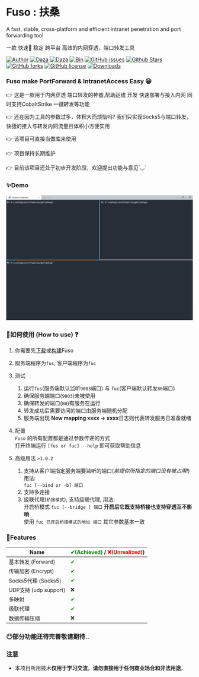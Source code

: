 # Fuso :  扶桑
A fast, stable, cross-platform and efficient intranet penetration and port forwarding tool

一款 快速🚀 稳定 跨平台 高效的内网穿透，端口转发工具

[![Author](https://img.shields.io/badge/Author-editso-blueviolet)](https://github.com/editso) 
[![Daza](https://img.shields.io/badge/Misc-1x2Bytes-blueviolet)](https://github.com/B1eed) 
[![Daza](https://img.shields.io/badge/Misc-ifishzz-blueviolet)](https://github.com/ifishzz) 
[![Bin](https://img.shields.io/badge/Fuso-Bin-ff69b4)](https://github.com/editso/fuso/releases) 
[![GitHub issues](https://img.shields.io/github/issues/editso/fuso)](https://github.com/editso/fuso/issues) 
[![Github Stars](https://img.shields.io/github/stars/editso/fuso)](https://github.com/editso/fuso) 
[![GitHub forks](https://img.shields.io/github/forks/editso/fuso)](https://github.com/editso/fuso)
[![GitHub license](https://img.shields.io/github/license/editso/fuso)](https://github.com/editso/fuso)
[![Downloads](https://img.shields.io/github/downloads/editso/fuso/total?label=Release%20Download)](https://github.com/editso/fuso/releases/latest)

### Fuso make PortForward & IntranetAccess Easy 😁

👉 这是一款用于内网穿透 端口转发的神器,帮助运维 开发 快速部署与接入内网 同时支持CobaltStrike 一键转发等功能 

👉 还在因为工具的参数过多，体积大而烦恼吗? 我们只实现Socks5与端口转发，快捷的接入与转发内网流量且体积小方便实用

👉 该项目可直接当做库来使用

👉 项目保持长期维护

👉 目前该项目还处于初步开发阶段，欢迎提出功能与意见´◡`

### ✨Demo

![Demo](demo/demo.gif)


### 👀如何使用 (How to use) ❓

1. 你需要先[下载](https://github.com/editso/fuso/releases/latest)或[构建](#Build)Fuso

2. 服务端程序为`fus`, 客户端程序为`fuc`

3. 测试  
   1. 运行`fus`(服务端默认监听`9003`端口) 与 `fuc`(客户端默认转发`80`端口)
   2. 确保服务端端口(`9003`)未被使用
   3. 确保转发的端口(`80`)有服务在运行
   4. 转发成功后需要访问的端口由服务端随机分配
   5. 服务端出现 **New mapping xxxx -> xxxx**日志则代表转发服务已准备就绪
   
4. 配置  
   `Fuso` 的所有配置都是通过参数传递的方式  
   打开终端运行 `[fus or fuc] --help` 即可获取帮助信息

5. 高级用法 `>1.0.2`  
   1. 支持从客户端指定服务端要监听的端口(*前提你所指定的端口没有被占用!*) 用法:  
       `fuc [--bind or -b] 端口`
   2. 支持多连接
   3. 级联代理(`桥接模式`), 支持级联代理, 用法:  
      开启桥模式 `fuc [--bridge ] 端口` **开启后它既支持桥接也支持穿透互不影响**  
      使用 `fuc 已开启桥接模式的地址 端口` 其它参数基本一致


### 🤔Features
| Name                   | <font color="green">✔(Achieved)</font> / <font color="red">❌(Unrealized)</font>) |
| ---------------------- | -------------------------------------------------------------------------------- |
| 基本转发 (Forward)     | <font color="green">✔</font>                                                     |
| 传输加密 (Encrypt)     | <font color="green">✔</font>                                                     |
| Socks5代理 (Socks5)    | <font color="green">✔</font>                                                     |
| UDP支持  (udp support) | ❌                                                                                |
| 多映射                 | <font color="green">✔</font>                                                     |
| 级联代理               | <font color="green">✔</font>                                                     |
| 数据传输压缩           | ❌                                                                                |


### 😶部分功能还待完善敬请期待..


### 注意
- 本项目所用技术**仅用于学习交流**，**请勿直接用于任何商业场合和非法用途**。

